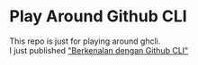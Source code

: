 # Play Around Github CLI
This repo is just for playing around ghcli.  
I just published ["Berkenalan dengan Github CLI"](https://link.medium.com/DncPkV9tOdb) 
